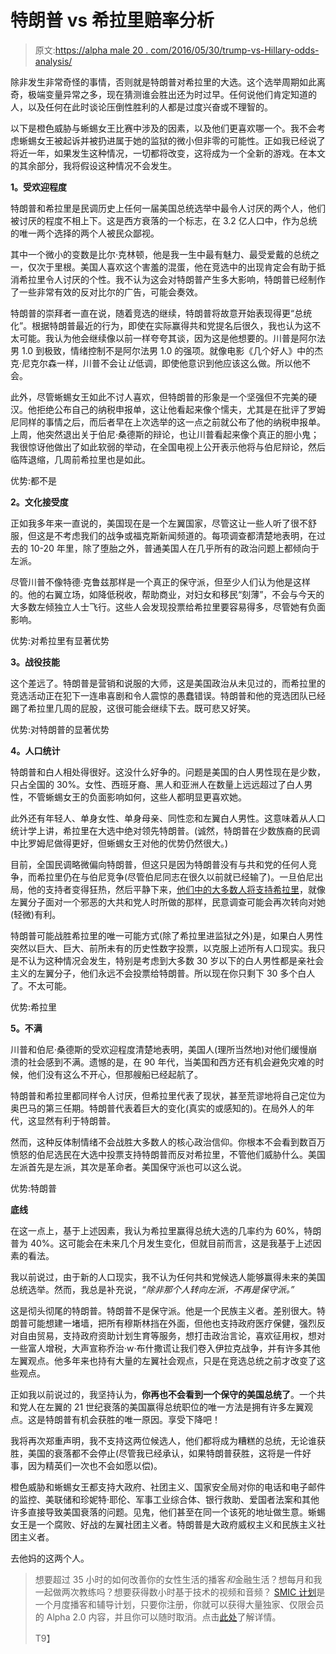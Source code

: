 # 特朗普 vs 希拉里赔率分析

> 原文:[https://alpha male 20 . com/2016/05/30/trump-vs-Hillary-odds-analysis/](https://alphamale20.com/2016/05/30/trump-vs-hillary-odds-analysis/)

除非发生非常奇怪的事情，否则就是特朗普对希拉里的大选。这个选举周期如此离奇，极端变量异常之多，现在猜测谁会胜出还为时过早。任何说他们肯定知道的人，以及任何在此时谈论压倒性胜利的人都是过度兴奋或不理智的。

以下是橙色威胁与蜥蜴女王比赛中涉及的因素，以及他们更喜欢哪一个。我不会考虑蜥蜴女王被起诉并被扔进属于她的监狱的微小但非零的可能性。正如我已经说了将近一年，如果发生这种情况，一切都将改变，这将成为一个全新的游戏。在本文的其余部分，我将假设这种情况不会发生。

**1。受欢迎程度**

特朗普和希拉里是民调历史上任何一届美国总统选举中最令人讨厌的两个人，他们被讨厌的程度不相上下。这是西方衰落的一个标志，在 3.2 亿人口中，作为总统的唯一两个选择的两个人被民众鄙视。

其中一个微小的变数是比尔·克林顿，他是我一生中最有魅力、最受爱戴的总统之一，仅次于里根。美国人喜欢这个害羞的混蛋，他在竞选中的出现肯定会有助于抵消希拉里令人讨厌的个性。我不认为这会对特朗普产生多大影响，特朗普已经制作了一些非常有效的反对比尔的广告，可能会奏效。

特朗普的崇拜者一直在说，随着竞选的继续，特朗普将故意开始表现得更“总统化”。根据特朗普最近的行为，即使在实际赢得共和党提名后很久，我也认为这不太可能。我认为他会继续像以前一样夸夸其谈，因为这是他想要的。川普是阿尔法男 1.0 到极致，情绪控制不是阿尔法男 1.0 的强项。就像电影《几个好人》中的杰克·尼克尔森一样，川普不会让*让*低调，即使他意识到他应该这么做。所以他不会。

此外，尽管蜥蜴女王如此不讨人喜欢，但特朗普的形象是一个坚强但不完美的硬汉。他拒绝公布自己的纳税申报单，这让他看起来像个懦夫，尤其是在批评了罗姆尼同样的事情之后，而后者早在上次选举的这一点之前就公布了他的纳税申报单。上周，他突然退出关于伯尼·桑德斯的辩论，也让川普看起来像个真正的胆小鬼；我很惊讶他做出了如此软弱的举动，在全国电视上公开表示他将与伯尼辩论，然后临阵退缩，几周前希拉里也是如此。

优势:都不是

**2。文化接受度**

正如我多年来一直说的，美国现在是一个左翼国家，尽管这让一些人听了很不舒服，但这是不考虑我们的战争或福克斯新闻频道的。每项调查都清楚地表明，在过去的 10-20 年里，除了堕胎之外，普通美国人在几乎所有的政治问题上都倾向于左派。

尽管川普不像特德·克鲁兹那样是一个真正的保守派，但至少人们认为他是这样的。他的右翼立场，如降低税收，帮助商业，对妇女和移民“刻薄”，不会与今天的大多数左倾独立人士飞行。这些人会发现投票给希拉里要容易得多，尽管她有负面影响。

优势:对希拉里有显著优势

**3。战役技能**

这个差远了。特朗普是营销和说服的大师，这是美国政治从未见过的，而希拉里的竞选活动正在犯下一连串喜剧和令人震惊的愚蠢错误。特朗普和他的竞选团队已经踢了希拉里几周的屁股，这很可能会继续下去。既可悲又好笑。

优势:对特朗普的显著优势

**4。人口统计**

特朗普和白人相处得很好。这没什么好争的。问题是美国的白人男性现在是少数，只占全国的 30%。女性、西班牙裔、黑人和亚洲人在数量上远远超过了白人男性，不管蜥蜴女王的负面影响如何，这些人都明显更喜欢她。

此外还有年轻人、单身女性、单身母亲、同性恋和左翼白人男性。这意味着从人口统计学上讲，希拉里在大选中绝对领先特朗普。(诚然，特朗普在少数族裔的民调中比罗姆尼做得更好，但蜥蜴女王对他的优势仍然很大。)

目前，全国民调略微偏向特朗普，但这只是因为特朗普没有与共和党的任何人竞争，而希拉里仍在与伯尼竞争(尽管伯尼同志在很久以前就已经输了)。一旦伯尼出局，他的支持者变得狂热，然后平静下来，[他们中的大多数人将支持希拉里](https://calebjonesblog.com/left-wingers-bashing-hillary-are-full-of-it/)，就像左翼分子面对一个邪恶的大共和党人时所做的那样，民意调查可能会再次转向对她(轻微)有利。

特朗普可能战胜希拉里的唯一可能方式(除了希拉里进监狱之外)是，如果白人男性突然以巨大、巨大、前所未有的历史性数字投票，以克服上述所有人口现实。我只是不认为这种情况会发生，特别是考虑到大多数 30 岁以下的白人男性都是亲社会主义的左翼分子，他们永远不会投票给特朗普。所以现在你只剩下 30 多个白人了。不太可能。

优势:希拉里

**5。不满**

川普和伯尼·桑德斯的受欢迎程度清楚地表明，美国人(理所当然地)对他们缓慢崩溃的社会感到不满。遗憾的是，在 90 年代，当美国和西方还有机会避免灾难的时候，他们没有这么不开心，但那艘船已经起航了。

特朗普和希拉里都同样令人讨厌，但希拉里代表了现状，甚至荒谬地将自己定位为奥巴马的第三任期。特朗普代表着巨大的变化(真实的或感知的)。在局外人的年代，这显然有利于特朗普。

然而，这种反体制情绪不会战胜大多数人的核心政治信仰。你根本不会看到数百万愤怒的伯尼选民在大选中投票支持特朗普而反对希拉里，不管他们威胁什么。美国左派首先是左派，其次是革命者。美国保守派也可以这么说。

优势:特朗普

**底线**

在这一点上，基于上述因素，我认为希拉里赢得总统大选的几率约为 60%，特朗普为 40%。这可能会在未来几个月发生变化，但就目前而言，这是我基于上述因素的看法。

我以前说过，由于新的人口现实，我不认为任何共和党候选人能够赢得未来的美国总统选举。然而，我总是补充说，*“除非那个人转向左派，不再是保守派。”*

这是彻头彻尾的特朗普。特朗普不是保守派。他是一个民族主义者。差别很大。特朗普可能想建一堵墙，把所有穆斯林挡在外面，但他也支持政府医疗保健，强烈反对自由贸易，支持政府资助计划生育等服务，想打击政治言论，喜欢征用权，想对一些富人增税，大声宣称乔治·w·布什撒谎让我们卷入伊拉克战争，并有许多其他左翼观点。他多年来也持有大量的左翼社会观点，只是在竞选总统之前才改变了这些观点。

正如我以前说过的，我坚持认为，**你再也不会看到一个保守的美国总统了**。一个共和党人在左翼的 21 世纪衰落的美国赢得总统职位的唯一方法是拥有许多左翼观点。这是特朗普有机会获胜的唯一原因。享受下降吧！

我将再次郑重声明，我不支持这两位候选人，他们都将成为糟糕的总统，无论谁获胜，美国的衰落都不会停止(尽管我已经承认，如果特朗普获胜，这将是一件好事，因为精英们一次也不会如愿以偿)。

橙色威胁和蜥蜴女王都支持大政府、社团主义、国家安全局对你的电话和电子邮件的监控、美联储和珍妮特·耶伦、军事工业综合体、银行救助、爱国者法案和其他许多直接导致美国衰落的问题。见鬼，他们甚至在同一个该死的地址做生意。蜥蜴女王是一个腐败、好战的左翼社团主义者。特朗普是大政府威权主义和民族主义社团主义者。

去他妈的这两个人。

> 想要超过 35 小时的如何改善你的女性生活的播客*和*金融生活？想每月和我一起做两次教练吗？想要获得数小时基于技术的视频和音频？ [SMIC 计划](https://alphamale20.kartra.com/page/vIL17)是一个月度播客和辅导计划，只要你注册，你就可以获得大量独家、仅限会员的 Alpha 2.0 内容，并且你可以随时取消。点击[此处](https://alphamale20.kartra.com/page/vIL17)了解详情。
> 
> T9】